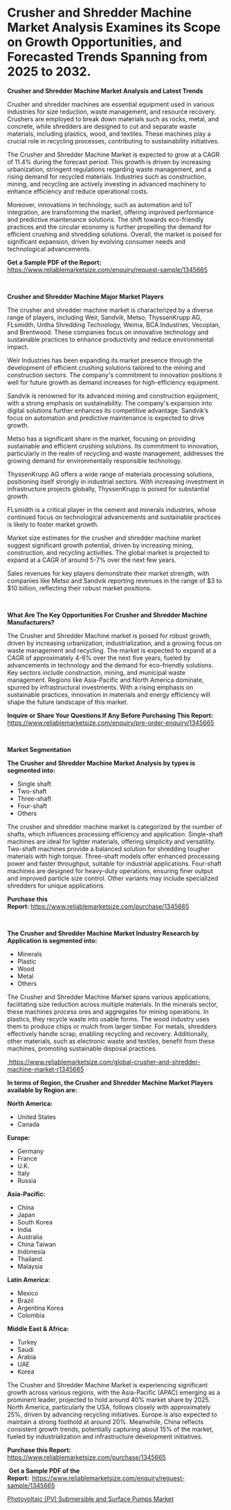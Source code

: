 <p><h1>Crusher and Shredder Machine Market Analysis Examines its Scope on Growth Opportunities, and Forecasted Trends Spanning from 2025 to 2032.</h1></p><p><strong>Crusher and Shredder Machine Market Analysis and Latest Trends</strong></p>
<p><p>Crusher and shredder machines are essential equipment used in various industries for size reduction, waste management, and resource recovery. Crushers are employed to break down materials such as rocks, metal, and concrete, while shredders are designed to cut and separate waste materials, including plastics, wood, and textiles. These machines play a crucial role in recycling processes, contributing to sustainability initiatives.</p><p>The Crusher and Shredder Machine Market is expected to grow at a CAGR of 11.4% during the forecast period. This growth is driven by increasing urbanization, stringent regulations regarding waste management, and a rising demand for recycled materials. Industries such as construction, mining, and recycling are actively investing in advanced machinery to enhance efficiency and reduce operational costs. </p><p>Moreover, innovations in technology, such as automation and IoT integration, are transforming the market, offering improved performance and predictive maintenance solutions. The shift towards eco-friendly practices and the circular economy is further propelling the demand for efficient crushing and shredding solutions. Overall, the market is poised for significant expansion, driven by evolving consumer needs and technological advancements.</p></p>
<p><strong>Get a Sample PDF of the Report:&nbsp;</strong> <a href="https://www.reliablemarketsize.com/enquiry/request-sample/1345665?utm_campaign=2733&utm_medium=2&utm_source=Github&utm_content=ia&utm_term=11042025&utm_id=crusher-and-shredder-machine">https://www.reliablemarketsize.com/enquiry/request-sample/1345665</a></p>
<p>&nbsp;</p>
<p><strong>Crusher and Shredder Machine Major Market Players</strong></p>
<p><p>The crusher and shredder machine market is characterized by a diverse range of players, including Weir, Sandvik, Metso, ThyssenKrupp AG, FLsmidth, Untha Shredding Technology, Weima, BCA Industries, Vecoplan, and Brentwood. These companies focus on innovative technology and sustainable practices to enhance productivity and reduce environmental impact.</p><p>Weir Industries has been expanding its market presence through the development of efficient crushing solutions tailored to the mining and construction sectors. The company's commitment to innovation positions it well for future growth as demand increases for high-efficiency equipment.</p><p>Sandvik is renowned for its advanced mining and construction equipment, with a strong emphasis on sustainability. The company's expansion into digital solutions further enhances its competitive advantage. Sandvik’s focus on automation and predictive maintenance is expected to drive growth.</p><p>Metso has a significant share in the market, focusing on providing sustainable and efficient crushing solutions. Its commitment to innovation, particularly in the realm of recycling and waste management, addresses the growing demand for environmentally responsible technology.</p><p>ThyssenKrupp AG offers a wide range of materials processing solutions, positioning itself strongly in industrial sectors. With increasing investment in infrastructure projects globally, ThyssenKrupp is poised for substantial growth.</p><p>FLsmidth is a critical player in the cement and minerals industries, whose continued focus on technological advancements and sustainable practices is likely to foster market growth.</p><p>Market size estimates for the crusher and shredder machine market suggest significant growth potential, driven by increasing mining, construction, and recycling activities. The global market is projected to expand at a CAGR of around 5-7% over the next few years.</p><p>Sales revenues for key players demonstrate their market strength, with companies like Metso and Sandvik reporting revenues in the range of $3 to $10 billion, reflecting their robust market positions.</p></p>
<p>&nbsp;</p>
<p><strong>What Are The Key Opportunities For Crusher and Shredder Machine Manufacturers?</strong></p>
<p><p>The Crusher and Shredder Machine market is poised for robust growth, driven by increasing urbanization, industrialization, and a growing focus on waste management and recycling. The market is expected to expand at a CAGR of approximately 4-6% over the next five years, fueled by advancements in technology and the demand for eco-friendly solutions. Key sectors include construction, mining, and municipal waste management. Regions like Asia-Pacific and North America dominate, spurred by infrastructural investments. With a rising emphasis on sustainable practices, innovation in materials and energy efficiency will shape the future landscape of this market.</p></p>
<p><strong>Inquire or Share Your Questions If Any Before Purchasing This Report:</strong> <a href="https://www.reliablemarketsize.com/enquiry/pre-order-enquiry/1345665?utm_campaign=2733&utm_medium=2&utm_source=Github&utm_content=ia&utm_term=11042025&utm_id=crusher-and-shredder-machine">https://www.reliablemarketsize.com/enquiry/pre-order-enquiry/1345665</a></p>
<p>&nbsp;</p>
<p><strong>Market Segmentation</strong></p>
<p><strong>The Crusher and Shredder Machine Market Analysis by types is segmented into:</strong></p>
<p><ul><li>Single shaft</li><li>Two-shaft</li><li>Three-shaft</li><li>Four-shaft</li><li>Others</li></ul></p>
<p><p>The crusher and shredder machine market is categorized by the number of shafts, which influences processing efficiency and application. Single-shaft machines are ideal for lighter materials, offering simplicity and versatility. Two-shaft machines provide a balanced solution for shredding tougher materials with high torque. Three-shaft models offer enhanced processing power and faster throughput, suitable for industrial applications. Four-shaft machines are designed for heavy-duty operations, ensuring finer output and improved particle size control. Other variants may include specialized shredders for unique applications.</p></p>
<p><strong>Purchase this Report:&nbsp;</strong><a href="https://www.reliablemarketsize.com/purchase/1345665?utm_campaign=2733&utm_medium=2&utm_source=Github&utm_content=ia&utm_term=11042025&utm_id=crusher-and-shredder-machine">https://www.reliablemarketsize.com/purchase/1345665</a></p>
<p>&nbsp;</p>
<p><strong>The Crusher and Shredder Machine Market Industry Research by Application is segmented into:</strong></p>
<p><ul><li>Minerals</li><li>Plastic</li><li>Wood</li><li>Metal</li><li>Others</li></ul></p>
<p><p>The Crusher and Shredder Machine Market spans various applications, facilitating size reduction across multiple materials. In the minerals sector, these machines process ores and aggregates for mining operations. In plastics, they recycle waste into usable forms. The wood industry uses them to produce chips or mulch from larger timber. For metals, shredders effectively handle scrap, enabling recycling and recovery. Additionally, other materials, such as electronic waste and textiles, benefit from these machines, promoting sustainable disposal practices.</p></p>
<p><a href="https://www.reliablemarketsize.com/global-crusher-and-shredder-machine-market-r1345665?utm_campaign=2733&utm_medium=2&utm_source=Github&utm_content=ia&utm_term=11042025&utm_id=crusher-and-shredder-machine">&nbsp;https://www.reliablemarketsize.com/global-crusher-and-shredder-machine-market-r1345665</a></p>
<p><strong>In terms of Region, the Crusher and Shredder Machine Market Players available by Region are:</strong></p>
<p>
    <p> <strong> North America: </strong>
        <ul>
            <li>United States</li>
            <li>Canada</li>
        </ul>
        </p> 
    <p> <strong> Europe: </strong>
        <ul>
            <li>Germany</li>
            <li>France</li>
            <li>U.K.</li>
            <li>Italy</li>
            <li>Russia</li>
        </ul>
        </p> 
    <p> <strong> Asia-Pacific: </strong>
        <ul>
            <li>China</li>
            <li>Japan</li>
            <li>South Korea</li>
            <li>India</li>
            <li>Australia</li>
            <li>China Taiwan</li>
            <li>Indonesia</li>
            <li>Thailand</li>
            <li>Malaysia</li>
        </ul>
        </p> 
    <p> <strong> Latin America: </strong>
        <ul>
            <li>Mexico</li>
            <li>Brazil</li>
            <li>Argentina Korea</li>
            <li>Colombia</li>
        </ul>
        </p> 
    <p> <strong> Middle East & Africa: </strong>
        <ul>
            <li>Turkey</li>
            <li>Saudi</li>
            <li>Arabia</li>
            <li>UAE</li>
            <li>Korea</li>
        </ul>
    </p>
    </p>
<p><p>The Crusher and Shredder Machine Market is experiencing significant growth across various regions, with the Asia-Pacific (APAC) emerging as a prominent leader, projected to hold around 40% market share by 2025. North America, particularly the USA, follows closely with approximately 25%, driven by advancing recycling initiatives. Europe is also expected to maintain a strong foothold at around 20%. Meanwhile, China reflects consistent growth trends, potentially capturing about 15% of the market, fueled by industrialization and infrastructure development initiatives.</p></p>
<p><strong>Purchase this Report: </strong><a href="https://www.reliablemarketsize.com/purchase/1345665?utm_campaign=2733&utm_medium=2&utm_source=Github&utm_content=ia&utm_term=11042025&utm_id=crusher-and-shredder-machine">https://www.reliablemarketsize.com/purchase/1345665</a></p>
<p>&nbsp;<strong>Get a Sample PDF of the Report:&nbsp;&nbsp;</strong><a href="https://www.reliablemarketsize.com/enquiry/request-sample/1345665?utm_campaign=2733&utm_medium=2&utm_source=Github&utm_content=ia&utm_term=11042025&utm_id=crusher-and-shredder-machine">https://www.reliablemarketsize.com/enquiry/request-sample/1345665</a></p>
<p><strong></strong></p>
<p><p><a href="https://github.com/dusektwinec3/Market-Research-Report-List-1/blob/main/photovoltaic-pv-submersible-and-surface-pumps-market.md?utm_campaign=2733&utm_medium=2&utm_source=Github&utm_content=ia&utm_term=11042025&utm_id=crusher-and-shredder-machine">Photovoltaic (PV) Submersible and Surface Pumps Market</a></p></p>